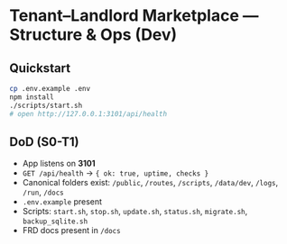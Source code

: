 # Tenant–Landlord Marketplace — Structure & Ops (Dev)

## Quickstart
```bash
cp .env.example .env
npm install
./scripts/start.sh
# open http://127.0.0.1:3101/api/health
```

## DoD (S0-T1)
- App listens on **3101**
- `GET /api/health` → `{ ok: true, uptime, checks }`
- Canonical folders exist: `/public`, `/routes`, `/scripts`, `/data/dev`, `/logs`, `/run`, `/docs`
- `.env.example` present
- Scripts: `start.sh`, `stop.sh`, `update.sh`, `status.sh`, `migrate.sh`, `backup_sqlite.sh`
- FRD docs present in `/docs`
